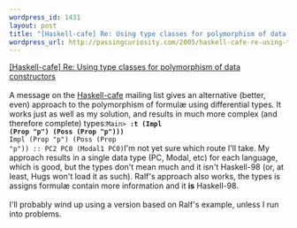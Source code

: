 ```yaml
--- 
wordpress_id: 1431
layout: post
title: "[Haskell-cafe] Re: Using type classes for polymorphism of data constructors"
wordpress_url: http://passingcuriosity.com/2005/haskell-cafe-re-using-type-classes-for-polymorphism-of-data-constructors/
---
```

<a href="http://haskell.org/pipermail/haskell-cafe/2005-June/010434.html"> [Haskell-cafe] Re: Using type classes for polymorphism of data constructors</a><br /><br />A message on the <a href="http://haskell.org/pipermail/haskell-cafe/">Haskell-cafe</a> mailing list gives an alternative (better, even) approach to the polymorphism of formul&aelig; using differential types. It works just as well as my solution, and results in much more complex (and therefore complete) types:<code>Main&gt; <span style="font-weight: bold;">:t (Impl (Prop "p") (Poss (Prop "p")))</span><br/>Impl (Prop "p") (Poss (Prop "p")) :: PC2 PC0 (Modal1 PC0)</code>I'm not yet sure which route I'll take. My approach results in a single data type (PC, Modal, etc) for each language, which is good, but the types don't mean much and it isn't Haskell-98 (or, at least, Hugs won't load it as such). Ralf's approach also works, the types is assigns formul&aelig; contain more information and it <span  style="font-weight: bold;">is</span> Haskell-98.<br /><br />I'll probably wind up using a version based on Ralf's example, unless I run into problems.
